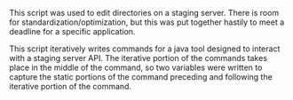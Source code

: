 This script was used to edit directories on a staging server. There is room for standardization/optimization, but this was put together hastily to meet a deadline for a specific application.

This script iteratively writes commands for a java tool designed to interact with a staging server API. The iterative portion of the commands takes place in
the middle of the command, so two variables were written to capture the static portions of the command preceding and following the iterative portion of the command.
